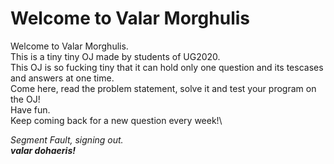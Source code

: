 # Welcome to Valar Morghulis

Welcome to Valar Morghulis.\
This is a tiny tiny OJ made by students of UG2020.\
This OJ is so fucking tiny that it can hold only one question and its tescases and answers at one time.\
Come here, read the problem statement, solve it and test your program on the OJ!\
Have fun.\
Keep coming back for a new question every week!\

*Segment Fault, signing out.*\
***valar dohaeris!***
